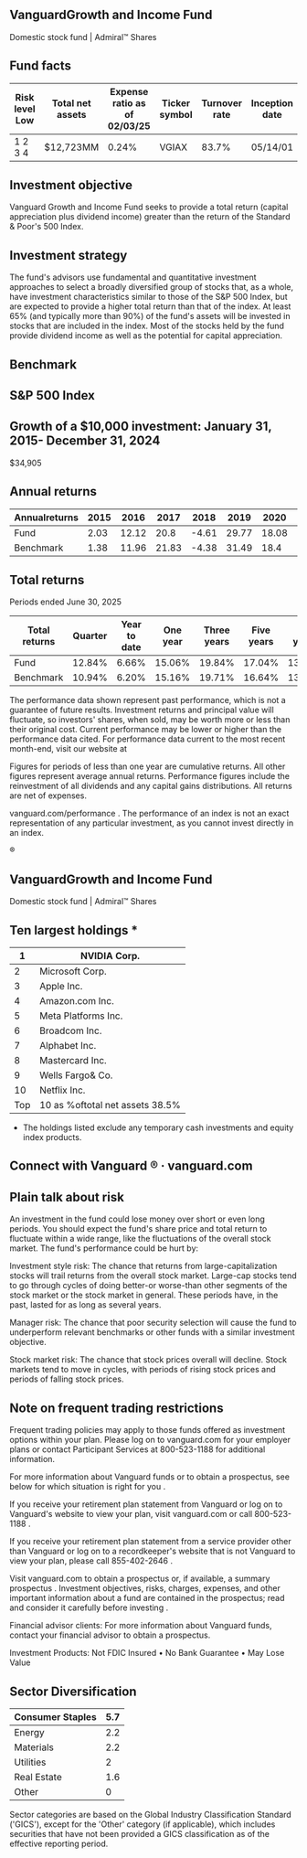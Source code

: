 ## VanguardGrowth and Income Fund

Domestic stock fund | Admiral™ Shares

## Fund facts

| Risk level Low   | Total net assets   | Expense ratio as of 02/03/25   | Ticker symbol   | Turnover rate   | Inception date   |   Fund number |
|------------------|--------------------|--------------------------------|-----------------|-----------------|------------------|---------------|
| 1 2 3 4          | $12,723MM          | 0.24%                          | VGIAX           | 83.7%           | 05/14/01         |          0593 |

## Investment objective

Vanguard Growth and Income Fund seeks to provide a total return (capital appreciation plus dividend income) greater than the return of the Standard &amp; Poor's 500 Index.

## Investment strategy

The fund's advisors use fundamental and quantitative investment approaches to select a broadly diversified group of stocks that, as a whole, have investment characteristics similar to those of the S&amp;P 500 Index, but are expected to provide a higher total return than that of the index. At least 65% (and typically more than 90%) of the fund's assets will be invested in stocks that are included in the index. Most of the stocks held by the fund provide dividend income as well as the potential for capital appreciation.

## Benchmark

## S&amp;P 500 Index

## Growth of a $10,000 investment:  January 31, 2015-  December 31, 2024

$34,905

<!-- image -->

## Annual returns

<!-- image -->

| Annualreturns   |   2015 |   2016 |   2017 |   2018 |   2019 |   2020 |   2021 |   2022 |   2023 |   2024 |
|-----------------|--------|--------|--------|--------|--------|--------|--------|--------|--------|--------|
| Fund            |   2.03 |  12.12 |  20.8  |  -4.61 |  29.77 |  18.08 |  29.11 | -17.11 |  24.76 |  26.28 |
| Benchmark       |   1.38 |  11.96 |  21.83 |  -4.38 |  31.49 |  18.4  |  28.71 | -18.11 |  26.29 |  25.02 |

## Total returns

Periods ended June 30, 2025

| Total returns   | Quarter   | Year to date   | One year   | Three years   | Five years   | Ten years   |
|-----------------|-----------|----------------|------------|---------------|--------------|-------------|
| Fund            | 12.84%    | 6.66%          | 15.06%     | 19.84%        | 17.04%       | 13.60%      |
| Benchmark       | 10.94%    | 6.20%          | 15.16%     | 19.71%        | 16.64%       | 13.65%      |

The performance data shown represent past performance, which is not a guarantee of future results. Investment returns and principal value will fluctuate, so investors' shares, when sold, may be worth more or less than their original cost. Current performance may be lower or higher than the performance data cited. For performance data current to the most recent month-end, visit our website at

Figures for periods of less than one year are cumulative returns. All other figures represent average annual returns. Performance figures include the reinvestment of all dividends and any capital gains distributions. All returns are net of expenses.

vanguard.com/performance  . The performance of an index is not an exact representation of any particular investment, as you cannot invest directly in an index.

®

<!-- image -->

## VanguardGrowth and Income Fund

Domestic stock fund | Admiral™ Shares

## Ten largest holdings  *

| 1   | NVIDIA Corp.                    |
|-----|---------------------------------|
| 2   | Microsoft Corp.                 |
| 3   | Apple Inc.                      |
| 4   | Amazon.com Inc.                 |
| 5   | Meta Platforms Inc.             |
| 6   | Broadcom Inc.                   |
| 7   | Alphabet Inc.                   |
| 8   | Mastercard Inc.                 |
| 9   | Wells Fargo& Co.                |
| 10  | Netflix Inc.                    |
| Top | 10 as %oftotal net assets 38.5% |

* The holdings listed exclude any temporary cash investments and equity index products.

## Connect with Vanguard   ® ·    vanguard.com

## Plain talk about risk

An investment in the fund could lose money over short or even long periods. You should expect the fund's share price and total return to fluctuate within a wide range, like the fluctuations of the overall stock market. The fund's performance could be hurt by:

Investment style risk: The chance that returns from large-capitalization stocks will trail returns from the overall stock market. Large-cap stocks tend to go through cycles of doing better-or worse-than other segments of the stock market or the stock market in general. These periods have, in the past, lasted for as long as several years.

Manager risk: The chance that poor security selection will cause the fund to underperform relevant benchmarks or other funds with a similar investment objective.

Stock market risk: The chance that stock prices overall will decline. Stock markets tend to move in cycles, with periods of rising stock prices and periods of falling stock prices.

## Note on frequent trading restrictions

Frequent trading policies may apply to those funds offered as investment options within your plan. Please log on to   vanguard.com for your employer plans or contact Participant Services at 800-523-1188 for additional information.

For more information about Vanguard funds or to obtain a prospectus, see below for which situation is right for you .

If you receive your retirement plan statement from Vanguard or log on to Vanguard's website to view your plan, visit vanguard.com or call 800-523-1188 .

If you receive your retirement plan statement from a service provider other than Vanguard or log on to a recordkeeper's website that is not Vanguard to view your plan, please call 855-402-2646 .

Visit vanguard.com to obtain a prospectus or, if available, a summary prospectus . Investment objectives, risks, charges, expenses, and other important information about a fund are contained in the prospectus; read and consider it carefully before investing .

Financial advisor clients: For more information about Vanguard funds, contact your financial advisor to obtain a prospectus.

Investment Products: Not FDIC Insured • No Bank Guarantee • May Lose Value

## Sector Diversification

<!-- image -->

| Consumer Staples   |   5.7 |
|--------------------|-------|
| Energy             |   2.2 |
| Materials          |   2.2 |
| Utilities          |   2   |
| Real Estate        |   1.6 |
| Other              |   0   |

<!-- image -->

<!-- image -->

<!-- image -->

<!-- image -->

<!-- image -->

<!-- image -->

Sector categories are based on the Global Industry Classification Standard ('GICS'), except for the 'Other' category (if applicable), which includes securities that have not been provided a GICS classification as of the effective reporting period.